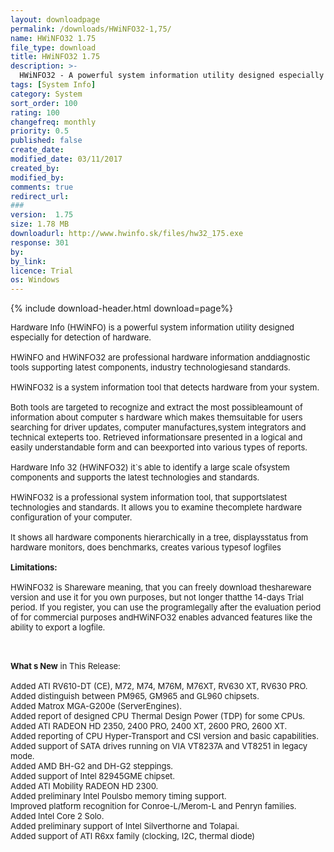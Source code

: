 ```yaml
---
layout: downloadpage
permalink: /downloads/HWiNFO32-1,75/
name: HWiNFO32 1.75
file_type: download
title: HWiNFO32 1.75
description: >-
  HWiNFO32 - A powerful system information utility designed especially for detection of hardware
tags: [System Info]
category: System
sort_order: 100
rating: 100
changefreq: monthly
priority: 0.5
published: false
create_date:
modified_date: 03/11/2017
created_by:
modified_by:
comments: true
redirect_url:
###
version:  1.75
size: 1.78 MB
downloadurl: http://www.hwinfo.sk/files/hw32_175.exe
response: 301
by:
by_link:
licence: Trial
os: Windows
---
```


{% include download-header.html download=page%}

<p style="fix-download-text !important">
<p><font size="2"><p>Hardware Info (HWiNFO) is a powerful system information utility designed especially for detection of hardware.<br />
<br />
HWiNFO and HWiNFO32 are professional hardware information anddiagnostic tools supporting latest components, industry technologiesand standards. <br />
<br />
HWiNFO32 is a system information tool that detects hardware from your system.<br />
<br />
Both tools are targeted to recognize and extract the most possibleamount of information about computer s hardware which makes themsuitable for users searching for driver updates, computer manufactures,system integrators and technical exteperts too. Retrieved informationsare presented in a logical and easily understandable form and can beexported into various types of reports. <br />
<br />
Hardware Info 32 (HWiNFO32) it`s able to identify a large scale ofsystem components and supports the latest technologies and standards.<br />
<br />
HWiNFO32 is a professional system information tool, that supportslatest technologies and standards. It allows you to examine thecomplete hardware configuration of your computer. <br />
<br />
It shows all hardware components hierarchically in a tree, displaysstatus from hardware monitors, does benchmarks, creates various typesof logfiles <registered version="" only=""></registered><br />
<br />
<span><strong>Limitations:</strong></span><br />
<br />
HWiNFO32 is Shareware meaning, that you can freely download theshareware version and use it for you own purposes, but not longer thatthe 14-days Trial period. If you register, you can use the programlegally after the evaluation period of for commercial purposes andHWiNFO32 enables advanced features like the ability to export a logfile.<br />
</p>
<div class="celltext_big"><br />
<br />
<strong>What s New</strong> in This Release:<br />
<br />
Added ATI RV610-DT (CE), M72, M74, M76M, M76XT, RV630 XT, RV630 PRO. <br />
Added distinguish between PM965, GM965 and GL960 chipsets. <br />
Added Matrox MGA-G200e (ServerEngines). <br />
Added report of designed CPU Thermal Design Power (TDP) for some CPUs. <br />
Added ATI RADEON HD 2350, 2400 PRO, 2400 XT, 2600 PRO, 2600 XT. <br />
Added reporting of CPU Hyper-Transport and CSI version and basic capabilities. <br />
Added support of SATA drives running on VIA VT8237A and VT8251 in legacy mode. <br />
Added AMD BH-G2 and DH-G2 steppings. <br />
Added support of Intel 82945GME chipset. <br />
Added ATI Mobility RADEON HD 2300. <br />
Added preliminary Intel Poulsbo memory timing support. <br />
Improved platform recognition for Conroe-L/Merom-L and Penryn families. <br />
Added Intel Core 2 Solo. <br />
Added preliminary support of Intel Silverthorne and Tolapai. <br />
Added support of ATI R6xx family (clocking, I2C, thermal diode)</div></p></p>
